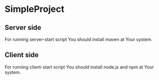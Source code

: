 # SimpleProject

## Server side
For running server-start script You should install maven at Your system.

## Client side
For running client-start script You should install node.js and npm at Your system.